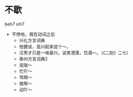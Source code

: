 # 不歇
beh7 xih7
+ 不停地，用在动词之后
  * 兴化方言词典
  - 他健谈，高兴起来说个～。
  - 汪秀才只是一味豪兴，谈笑洒落，饮酒～。（《二刻》二七）
  * 泰州方言词典2
  - 说咖～
  - 忙吖～
  - 骂啊～
  - 做啊～
  - 动吖～
